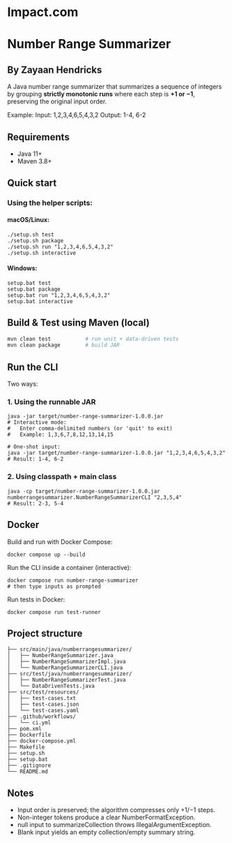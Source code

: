 # Impact.com
# Number Range Summarizer
## By Zayaan Hendricks

A Java number range summarizer that summarizes a sequence of integers by grouping **strictly monotonic runs** where each step is **+1 or −1**, preserving the original input order.

Example:
Input: 1,2,3,4,6,5,4,3,2
Output: 1-4, 6-2

## Requirements
- Java 11+
- Maven 3.8+

## Quick start
### Using the helper scripts:

#### macOS/Linux:
```
./setup.sh test
./setup.sh package
./setup.sh run "1,2,3,4,6,5,4,3,2"
./setup.sh interactive
``` 
#### Windows:

```
setup.bat test
setup.bat package
setup.bat run "1,2,3,4,6,5,4,3,2"
setup.bat interactive
```
## Build & Test using Maven (local)
```bash
mvn clean test           # run unit + data-driven tests
mvn clean package        # build JAR
```

## Run the CLI
Two ways:

### 1. Using the runnable JAR
```
java -jar target/number-range-summarizer-1.0.0.jar
# Interactive mode:
#   Enter comma-delimited numbers (or 'quit' to exit)
#   Example: 1,3,6,7,8,12,13,14,15

# One-shot input:
java -jar target/number-range-summarizer-1.0.0.jar "1,2,3,4,6,5,4,3,2"
# Result: 1-4, 6-2
```

### 2. Using classpath + main class
```
java -cp target/number-range-summarizer-1.0.0.jar numberrangesummarizer.NumberRangeSummarizerCLI "2,3,5,4"
# Result: 2-3, 5-4
```

## Docker 
Build and run with Docker Compose:

```
docker compose up --build
```

Run the CLI inside a container (interactive):

```
docker compose run number-range-summarizer
# then type inputs as prompted
```

Run tests in Docker:

```
docker compose run test-runner
```

## Project structure
```Impact.com/
├── src/main/java/numberrangesummarizer/
│   ├── NumberRangeSummarizer.java
│   ├── NumberRangeSummarizerImpl.java
│   └── NumberRangeSummarizerCLI.java
├── src/test/java/numberrangesummarizer/
│   ├── NumberRangeSummarizerTest.java
│   └── DataDrivenTests.java
├── src/test/resources/
│   ├── test-cases.txt
│   ├── test-cases.json
│   └── test-cases.yaml
├── .github/workflows/
│   └── ci.yml
├── pom.xml
├── Dockerfile
├── docker-compose.yml
├── Makefile
├── setup.sh
├── setup.bat
├── .gitignore
└── README.md
```

## Notes
- Input order is preserved; the algorithm compresses only +1/−1 steps.
- Non-integer tokens produce a clear NumberFormatException.
- null input to summarizeCollection throws IllegalArgumentException.
- Blank input yields an empty collection/empty summary string.
